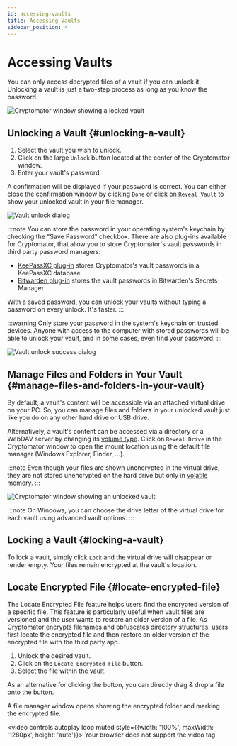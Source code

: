 ```yaml
---
id: accessing-vaults
title: Accessing Vaults
sidebar_position: 4
---
```


# Accessing Vaults

You can only access decrypted files of a vault if you can unlock it. Unlocking a vault is just a two-step process as long as you know the password.

![Cryptomator window showing a locked vault](/img/desktop/vault-detail-locked.png)

## Unlocking a Vault {#unlocking-a-vault}

1. Select the vault you wish to unlock.
2. Click on the large `Unlock` button located at the center of the Cryptomator window.
3. Enter your vault's password.

A confirmation will be displayed if your password is correct.
You can either close the confirmation window by clicking `Done` or click on `Reveal Vault` to show your unlocked vault in your file manager.

![Vault unlock dialog](/img/desktop/unlock-prompt.png)

:::note
You can store the password in your operating system's keychain by checking the "Save Password" checkbox. There are also plug-ins available for Cryptomator, that allow you to store Cryptomator's vault passwords in third party password managers:

- [KeePassXC plug-in](https://plugin.purejava.org) stores Cryptomator's vault passwords in a KeePassXC database
- [Bitwarden plug-in](https://github.com/purejava/cryptomator-bitwarden/wiki) stores the vault passwords in Bitwarden's Secrets Manager

With a saved password, you can unlock your vaults without typing a password on every unlock. It's faster.
:::

:::warning
Only store your password in the system's keychain on trusted devices. 
Anyone with access to the computer with stored passwords will be able to unlock your vault, and in some cases, even find your password.
:::

![Vault unlock success dialog](/img/desktop/unlock-success.png)

## Manage Files and Folders in Your Vault {#manage-files-and-folders-in-your-vault}

By default, a vault's content will be accessible via an attached virtual drive on your PC.
So, you can manage files and folders in your unlocked vault just like you do on any other hard drive or USB drive.

Alternatively, a vault's content can be accessed via a directory or a WebDAV server by changing its [volume type](volume-type.md).
Click on `Reveal Drive` in the Cryptomator window to open the mount location using the default file manager (Windows Explorer, Finder, …).

:::note
Even though your files are shown unencrypted in the virtual drive, they are not stored unencrypted on the hard drive but only in [volatile memory](https://en.wikipedia.org/wiki/Volatile_memory).
:::

![Cryptomator window showing an unlocked vault](/img/desktop/vault-detail-unlocked-simple.png)

:::note
On Windows, you can choose the drive letter of the virtual drive for each vault using advanced vault options.
:::

## Locking a Vault {#locking-a-vault}

To lock a vault, simply click `Lock` and the virtual drive will disappear or render empty. Your files remain encrypted at the vault's location.

## Locate Encrypted File {#locate-encrypted-file}

The Locate Encrypted File feature helps users find the encrypted version of a specific file. This feature is particularly useful when vault files are versioned and the user wants to restore an older version of a file. As Cryptomator encrypts filenames and obfuscates directory structures, users first locate the encrypted file and then restore an older version of the encrypted file with the third party app.

1. Unlock the desired vault.
2. Click on the `Locate Encrypted File` button.
3. Select the file within the vault.

As an alternative for clicking the button, you can directly drag & drop a file onto the button.

A file manager window opens showing the encrypted folder and marking the encrypted file.

<video controls autoplay loop muted style={{width: '100%', maxWidth: '1280px', height: 'auto'}}>
  <source src="/vid/locate-encrypted-file.mov" type="video/mp4" />
  Your browser does not support the video tag.
</video>
